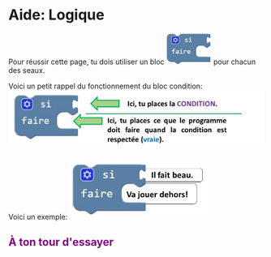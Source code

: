 
# Aide: Logique
Pour réussir cette page, tu dois utiliser un bloc 
![Si][bloc_si_]
pour chacun des seaux.<br>

Voici un petit rappel du fonctionnement du bloc condition: <br>
![Condition par un IF][bloc_si_expl_]<br>

Voici un exemple: 
![Exemple IF][bloc_si_example_]<br>

## <span style="color: #800080">À ton tour d'essayer</span>

[bloc_si_]:img/condition_if.png
[bloc_si_expl_]:img/condition_if_expl.png
[bloc_si_example_]:img/condition_if_example.png